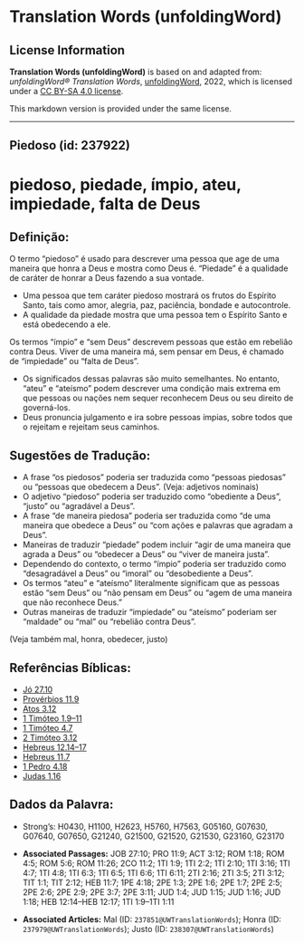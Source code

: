 # Translation Words (unfoldingWord)

## License Information

**Translation Words (unfoldingWord)** is based on and adapted from: _unfoldingWord® Translation Words_, [unfoldingWord](https://unfoldingword.org/utw), 2022, which is licensed under a [CC BY-SA 4.0 license](https://creativecommons.org/licenses/by-sa/4.0/legalcode.en).

This markdown version is provided under the same license.



--------------------------------

## Piedoso (id: 237922)

piedoso, piedade, ímpio, ateu, impiedade, falta de Deus
=======================================================

Definição:
----------

O termo “piedoso” é usado para descrever uma pessoa que age de uma maneira que honra a Deus e mostra como Deus é. “Piedade” é a qualidade de caráter de honrar a Deus fazendo a sua vontade.

* Uma pessoa que tem caráter piedoso mostrará os frutos do Espírito Santo, tais como amor, alegria, paz, paciência, bondade e autocontrole.
* A qualidade da piedade mostra que uma pessoa tem o Espírito Santo e está obedecendo a ele.

Os termos “ímpio” e “sem Deus” descrevem pessoas que estão em rebelião contra Deus. Viver de uma maneira má, sem pensar em Deus, é chamado de “impiedade” ou “falta de Deus”.

* Os significados dessas palavras são muito semelhantes. No entanto, “ateu” e “ateísmo” podem descrever uma condição mais extrema em que pessoas ou nações nem sequer reconhecem Deus ou seu direito de governá\-los.
* Deus pronuncia julgamento e ira sobre pessoas ímpias, sobre todos que o rejeitam e rejeitam seus caminhos.

Sugestões de Tradução:
----------------------

* A frase “os piedosos” poderia ser traduzida como “pessoas piedosas” ou “pessoas que obedecem a Deus”. (Veja: adjetivos nominais)
* O adjetivo “piedoso” poderia ser traduzido como “obediente a Deus”, “justo” ou “agradável a Deus”.
* A frase “de maneira piedosa” poderia ser traduzida como “de uma maneira que obedece a Deus” ou “com ações e palavras que agradam a Deus”.
* Maneiras de traduzir “piedade” podem incluir “agir de uma maneira que agrada a Deus” ou “obedecer a Deus” ou “viver de maneira justa”.
* Dependendo do contexto, o termo “ímpio” poderia ser traduzido como “desagradável a Deus” ou “imoral” ou “desobediente a Deus”.
* Os termos “ateu” e “ateísmo” literalmente significam que as pessoas estão “sem Deus” ou “não pensam em Deus” ou “agem de uma maneira que não reconhece Deus.”
* Outras maneiras de traduzir “impiedade” ou “ateísmo” poderiam ser “maldade” ou “mal” ou “rebelião contra Deus”.

(Veja também mal, honra, obedecer, justo)

Referências Bíblicas:
---------------------

* [Jó 27\.10](https://ref.ly/Job27:10)
* [Provérbios 11\.9](https://ref.ly/Prov11:9)
* [Atos 3\.12](https://ref.ly/Acts3:12)
* [1 Timóteo 1\.9–11](https://ref.ly/1Tim1:9-1Tim1:11)
* [1 Timóteo 4\.7](https://ref.ly/1Tim4:7)
* [2 Timóteo 3\.12](https://ref.ly/2Tim3:12)
* [Hebreus 12\.14–17](https://ref.ly/Heb12:14-Heb12:17)
* [Hebreus 11\.7](https://ref.ly/Heb11:7)
* [1 Pedro 4\.18](https://ref.ly/1Pet4:18)
* [Judas 1\.16](https://ref.ly/Jude1:16)

Dados da Palavra:
-----------------

* Strong’s: H0430, H1100, H2623, H5760, H7563, G05160, G07630, G07640, G07650, G21240, G21500, G21520, G21530, G23160, G23170

* **Associated Passages:** JOB 27:10; PRO 11:9; ACT 3:12; ROM 1:18; ROM 4:5; ROM 5:6; ROM 11:26; 2CO 11:2; 1TI 1:9; 1TI 2:2; 1TI 2:10; 1TI 3:16; 1TI 4:7; 1TI 4:8; 1TI 6:3; 1TI 6:5; 1TI 6:6; 1TI 6:11; 2TI 2:16; 2TI 3:5; 2TI 3:12; TIT 1:1; TIT 2:12; HEB 11:7; 1PE 4:18; 2PE 1:3; 2PE 1:6; 2PE 1:7; 2PE 2:5; 2PE 2:6; 2PE 2:9; 2PE 3:7; 2PE 3:11; JUD 1:4; JUD 1:15; JUD 1:16; JUD 1:18; HEB 12:14–HEB 12:17; 1TI 1:9–1TI 1:11
* **Associated Articles:** Mal (ID: `237851@UWTranslationWords`); Honra (ID: `237979@UWTranslationWords`); Justo (ID: `238307@UWTranslationWords`)

